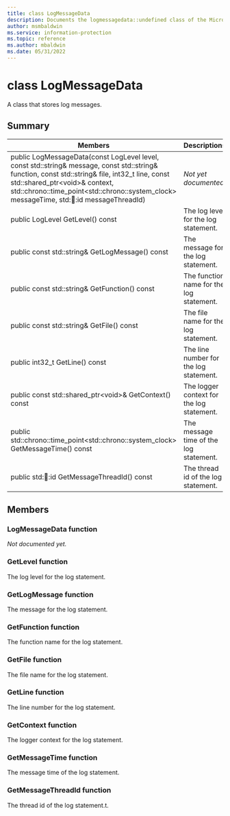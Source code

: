 ```yaml
---
title: class LogMessageData 
description: Documents the logmessagedata::undefined class of the Microsoft Information Protection (MIP) SDK.
author: msmbaldwin
ms.service: information-protection
ms.topic: reference
ms.author: mbaldwin
ms.date: 05/31/2022
---
```


# class LogMessageData 
A class that stores log messages.
  
## Summary
 Members                        | Descriptions                                
--------------------------------|---------------------------------------------
public LogMessageData(const LogLevel level, const std::string& message, const std::string& function, const std::string& file, int32_t line, const std::shared_ptr&lt;void&gt;& context, std::chrono::time_point&lt;std::chrono::system_clock&gt; messageTime, std::thread::id messageThreadId)  | _Not yet documented._
public LogLevel GetLevel() const  |  The log level for the log statement.
public const std::string& GetLogMessage() const  |  The message for the log statement.
public const std::string& GetFunction() const  |  The function name for the log statement.
public const std::string& GetFile() const  |  The file name for the log statement.
public int32_t GetLine() const  |  The line number for the log statement.
public const std::shared_ptr&lt;void&gt;& GetContext() const  |  The logger context for the log statement.
public std::chrono::time_point&lt;std::chrono::system_clock&gt; GetMessageTime() const  |  The message time of the log statement.
public std::thread::id GetMessageThreadId() const  |  The thread id of the log statement.
  
## Members
  
### LogMessageData function
_Not documented yet._

  
### GetLevel function
The log level for the log statement.
  
### GetLogMessage function
The message for the log statement.
  
### GetFunction function
The function name for the log statement.
  
### GetFile function
The file name for the log statement.
  
### GetLine function
The line number for the log statement.
  
### GetContext function
The logger context for the log statement.
  
### GetMessageTime function
The message time of the log statement.
  
### GetMessageThreadId function
The thread id of the log statement.t.